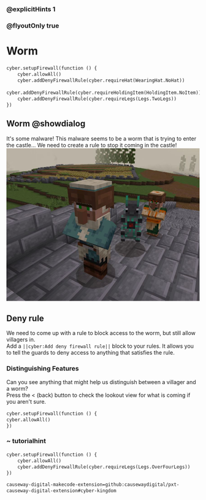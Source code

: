 ### @explicitHints 1
### @flyoutOnly true

# Worm

```ghost
cyber.setupFirewall(function () {
    cyber.allowAll()
    cyber.addDenyFirewallRule(cyber.requireHat(WearingHat.NoHat))
    cyber.addDenyFirewallRule(cyber.requireHoldingItem(HoldingItem.NoItem))
    cyber.addDenyFirewallRule(cyber.requireLegs(Legs.TwoLegs))
})

```

## Worm @showdialog
It's some malware! This malware seems to be a worm that is trying to enter the castle...
We need to create a rule to stop it coming in the castle!   
![Worm](https://raw.githubusercontent.com/CausewayDigital/Minecraft-EE-MakeCode/main/tutorials/cyber-kingdom/firewall/images/level_2.jpg)


## Deny rule
We need to come up with a rule to block access to the worm, but still allow villagers in.   
Add a ``||cyber:Add deny firewall rule||`` block to your rules. It allows you to tell the guards to deny access to anything that satisfies the rule.  

### Distinguishing Features
Can you see anything that might help us distinguish between a villager and a worm?   
Press the < (back) button to check the lookout view for what is coming if you aren't sure.
```template
cyber.setupFirewall(function () {
cyber.allowAll()
})
```

### ~ tutorialhint
```blocks
cyber.setupFirewall(function () {
    cyber.allowAll()
    cyber.addDenyFirewallRule(cyber.requireLegs(Legs.OverFourLegs))
})

```

```package
causeway-digital-makecode-extension=github:causewaydigital/pxt-causeway-digital-extension#cyber-kingdom
```
